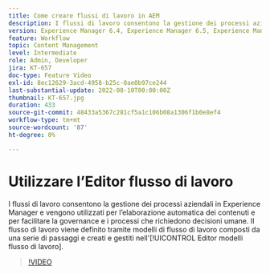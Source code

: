 ```yaml
---
title: Come creare flussi di lavoro in AEM
description: I flussi di lavoro consentono la gestione dei processi aziendali in Experience Manager e vengono utilizzati per l’elaborazione automatica dei contenuti e per facilitare la governance e i processi che richiedono decisioni umane.
version: Experience Manager 6.4, Experience Manager 6.5, Experience Manager as a Cloud Service
feature: Workflow
topic: Content Management
level: Intermediate
role: Admin, Developer
jira: KT-657
doc-type: Feature Video
exl-id: 8ec12629-3acd-4958-b25c-0ae0b97ce244
last-substantial-update: 2022-08-10T00:00:00Z
thumbnail: KT-657.jpg
duration: 433
source-git-commit: 48433a5367c281cf5a1c106b08a1306f1b0e8ef4
workflow-type: tm+mt
source-wordcount: '87'
ht-degree: 0%

---
```


# Utilizzare l’Editor flusso di lavoro

I flussi di lavoro consentono la gestione dei processi aziendali in Experience Manager e vengono utilizzati per l’elaborazione automatica dei contenuti e per facilitare la governance e i processi che richiedono decisioni umane. Il flusso di lavoro viene definito tramite modelli di flusso di lavoro composti da una serie di passaggi e creati e gestiti nell&#39;[!UICONTROL Editor modelli flusso di lavoro].

>[!VIDEO](https://video.tv.adobe.com/v/22201?quality=12&learn=on)
